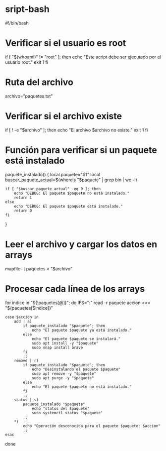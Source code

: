 # sript-bash
#!/bin/bash

# Verificar si el usuario es root
if [ "$(whoami)" != "root" ]; then
    echo "Este script debe ser ejecutado por el usuario root."
    exit 1
fi

# Ruta del archivo 
archivo="paquetes.txt"

# Verificar si el archivo existe
if [ ! -e "$archivo" ]; then
    echo "El archivo $archivo no existe."
    exit 1
fi

# Función para verificar si un paquete está instalado
paquete_instalado() {
    local paquete="$1"
    local buscar_paquete_actual=$(whereis "$paquete" | grep bin | wc -l)

    if [ "$buscar_paquete_actual" -eq 0 ]; then
        echo "DEBUG: El paquete $paquete no está instalado."
        return 1
    else
        echo "DEBUG: El paquete $paquete está instalado."
        return 0
    fi
}
# Leer el archivo y cargar los datos en arrays
mapfile -t paquetes < "$archivo"

# Procesar cada línea de los arrays
for indice in "${!paquetes[@]}"; do
    IFS=":" read -r paquete accion <<< "${paquetes[$indice]}"

    case $accion in
        add | a)
            if paquete_instalado "$paquete"; then
                echo "El paquete $paquete ya está instalado."
            else
                echo "El paquete $paquete se instalará."
                sudo apt install -y "$paquete"
                sudo snap install brave
            fi
            ;;
        remove | r)
            if paquete_instalado "$paquete"; then
                echo "Desinstalando el paquete $paquete"
                sudo apt remove -y "$paquete"
                sudo apt purge -y "$paquete"
            else
                echo "El paquete $paquete no está instalado."
            fi
            ;;
        status | s)
            paquete_instalado "$paquete"
                echo "status del $paquete"
                sudo systemctl status "$paquete"
            ;;
        *)
            echo "Operación desconocida para el paquete $paquete: $accion"
            ;;
    esac
done
